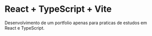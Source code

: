 # React + TypeScript + Vite

Desenvolvimento de um portfolio apenas para praticas de estudos em React e TypeScript. 
